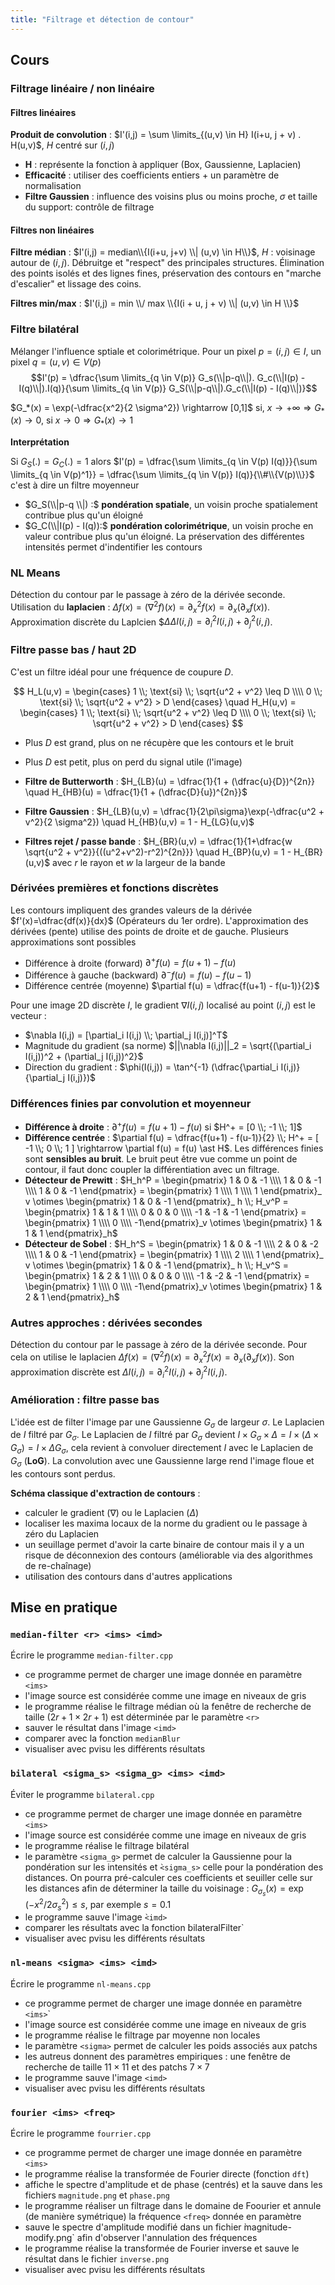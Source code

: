 ```yaml
---
title: "Filtrage et détection de contour"
---
```


## Cours

### Filtrage linéaire / non linéaire

#### Filtres linéaires

**Produit de convolution** : $I'(i,j) = \sum \limits_{(u,v) \in H} I(i+u, j + v) . H(u,v)$, $H$ centré sur $(i,j)$

+ **H** : représente la fonction à appliquer (Box, Gaussienne, Laplacien)
+ **Efficacité** : utiliser des coefficients entiers + un paramètre de normalisation
+ **Filtre Gaussien** : influence des voisins plus ou moins proche, $\sigma$ et taille du support: contrôle de filtrage

#### Filtres non linéaires

**Filtre médian** : $I'(i,j) = median\\{I(i+u, j+v) \\| (u,v) \in H\\}$, $H$ : voisinage autour de $(i,j)$. Débruitge et "respect" des principales structures. Élimination des points isolés et des lignes fines, préservation des contours en "marche d'escalier" et lissage des coins.

**Filtres min/max** : $I'(i,j) =  min \\/ max \\{I(i + u, j + v) \\| (u,v) \in H \\}$

### Filtre bilatéral

Mélanger l'influence sptiale et colorimétrique. Pour un pixel $p = (i,j) \in I$, un pixel $q = (u,v) \in V(p)$ $$I'(p) = \dfrac{\sum \limits_{q \in V(p)} G_s(\\|p-q\\|). G_c(\\|I(p) - I(q)\\|).I(q)}{\sum \limits_{q \in V(p)} G_S(\\|p-q\\|).G_c(\\|I(p) - I(q)\\|)}$$

$G_*(x) = \exp(-\dfrac{x^2}{2 \sigma^2}) \rightarrow [0,1]$ si, $x \rightarrow + \infty \Rightarrow G_* (x) \rightarrow 0$, si $x \rightarrow 0 \Rightarrow G_*(x) \rightarrow 1$

**Interprétation**

Si $G_S(.) = G_C(.) = 1$ alors $I'(p) = \dfrac{\sum \limits_{q \in V(p)  I(q)}}{\sum \limits_{q \in V(p)^1}} = \dfrac{\sum \limits_{q \in V(p)} I(q)}{\\#\\{V(p)\\}}$ c'est à dire un filtre moyenneur
+ $G_S(\\|p-q \\|) :$ **pondération spatiale**, un voisin proche spatialement contribue plus qu'un éloigné
+ $G_C(\\|I(p) - I(q)):$ **pondération colorimétrique**, un voisin proche en valeur contribue plus qu'un éloigné. La préservation des différentes intensités permet d'indentifier les contours

### NL Means

Détection du contour par le passage à zéro de la dérivée seconde. Utilisation du **laplacien** : $\Delta f(x) = (\nabla^2 f)(x) = \partial^2_x f(x) = \partial_x(\partial_x f(x))$. Approximation discrète du Laplcien $$\Delta \Delta I(i,j) = \partial^2_i I(i,j) + \partial^2_j(i,j)$.

### Filtre passe bas / haut 2D

C'est un filtre idéal pour une fréquence de coupure $D$.

$$ H_L(u,v) = \begin{cases} 1 \\; \text{si} \\; \sqrt{u^2 + v^2} \leq D \\\\ 0 \\; \text{si} \\; \sqrt{u^2 + v^2} > D \end{cases} \quad H_H(u,v) = \begin{cases} 1 \\; \text{si} \\; \sqrt{u^2 + v^2} \leq D \\\\ 0 \\; \text{si} \\; \sqrt{u^2 + v^2} > D \end{cases} $$

+ Plus $D$ est grand, plus on ne récupère que les contours et le bruit
+ Plus $D$ est petit, plus on perd du signal utile (l'image)

+ **Filtre de Butterworth** : $H_{LB}(u) = \dfrac{1}{1 + (\dfrac{u}{D})^{2n}} \quad H_{HB}(u) = \dfrac{1}{1 + (\dfrac{D}{u})^{2n}}$
+ **Filtre Gaussien** : $H_{LB}(u,v) = \dfrac{1}{2\pi\sigma}\exp(-\dfrac{u^2 + v^2}{2 \sigma^2}) \quad H_{HB}(u,v) = 1 - H_{LG}(u,v)$
+ **Filtres rejet / passe bande** : $H_{BR}(u,v) = \dfrac{1}{1+\dfrac{w \sqrt{u^2 + v^2}}{((u^2+v^2)-r^2)^{2n}}} \quad H_{BP}(u,v) = 1 - H_{BR}(u,v)$ avec $r$ le rayon et $w$ la largeur de la bande

### Dérivées premières et fonctions discrètes

Les contours impliquent des grandes valeurs de la dérivée $f'(x)=\dfrac{df(x)}{dx}$ (Opérateurs du 1er ordre). L'approximation des dérivées (pente) utilise des points de droite et de gauche. Plusieurs approximations sont possibles
+ Différence à droite (forward) $\partial^+ f(u) = f(u+1) - f(u)$
+ Différence à gauche (backward) $\partial^- f(u) = f(u) - f(u-1)$
+ Différence centrée (moyenne) $\partial f(u) = \dfrac{f(u+1) - f(u-1)}{2}$

Pour une image 2D discrète $I$, le gradient $\nabla I(i,j)$ localisé au point $(i,j)$ est le vecteur :
+ $\nabla I(i,j) = [\partial_i I(i,j) \\; \partial_j I(i,j)]^T$
+ Magnitude du gradient (sa norme) $||\nabla I(i,j)||_2 = \sqrt{(\partial_i I(i,j))^2 + (\partial_j I(i,j))^2}$
+ Direction du gradient : $\phi(I(i,j)) = \tan^{-1} (\dfrac{\partial_i I(i,j)}{\partial_j I(i,j)})$

### Différences finies par convolution et moyenneur

+ **Différence à droite** : $\partial^+ f(u) = f(u+1) - f(u)$ si $H^+ = [0 \\; -1 \\; 1]$
+ **Différence centrée** : $\partial f(u) = \dfrac{f(u+1) - f(u-1)}{2} \\; H^+ = [ -1 \\; 0 \\; 1 ] \rightarrow \partial f(u) = f(u) \ast H$. Les différences finies sont **sensibles au bruit**. Le bruit peut être vue comme un point de contour, il faut donc coupler la différentiation avec un filtrage.
+ **Détecteur de Prewitt** : $H_h^P = \begin{pmatrix} 1 & 0 & -1 \\\\ 1 & 0 & -1 \\\\ 1 & 0 & -1 \end{pmatrix} = \begin{pmatrix} 1 \\\\ 1 \\\\ 1 \end{pmatrix}_ v \otimes \begin{pmatrix} 1 & 0 & -1 \end{pmatrix}_ h \\; H_v^P = \begin{pmatrix} 1 & 1 & 1 \\\\ 0 & 0 & 0 \\\\ -1 & -1 & -1 \end{pmatrix} = \begin{pmatrix} 1 \\\\ 0 \\\\ -1\end{pmatrix}_v \otimes \begin{pmatrix} 1 & 1 & 1 \end{pmatrix}_h$
+ **Détecteur de Sobel** : $H_h^S = \begin{pmatrix} 1 & 0 & -1 \\\\ 2 & 0 & -2 \\\\ 1 & 0 & -1 \end{pmatrix} = \begin{pmatrix} 1 \\\\ 2 \\\\ 1 \end{pmatrix}_ v \otimes \begin{pmatrix} 1 & 0 & -1 \end{pmatrix}_ h \\; H_v^S = \begin{pmatrix} 1 & 2 & 1 \\\\ 0 & 0 & 0 \\\\ -1 & -2 & -1 \end{pmatrix} = \begin{pmatrix} 1 \\\\ 0 \\\\ -1\end{pmatrix}_v \otimes \begin{pmatrix} 1 & 2 & 1 \end{pmatrix}_h$

### Autres approches : dérivées secondes

Détection du contour par le passage à zéro de la dérivée seconde. Pour cela on utilise le laplacien $\Delta f(x) = (\nabla^2 f)(x) = \partial^2_x f(x) = \partial_x(\partial_x f(x))$. Son approximation discrète est $\Delta I(i,j) = \partial^2_i I(i,j) + \partial^2_j I(i,j)$.

### Amélioration : filtre passe bas

L'idée est de filter l'image par une Gaussienne $G_\sigma$ de largeur $\sigma$. Le Laplacien de $I$ filtré par $G_\sigma$. Le Laplacien de $I$ filtré par $G_\sigma$ devient $I \times G_\sigma \times \Delta = I \times (\Delta \times G_\sigma) = I \times \Delta G_\sigma$, cela revient à convoluer directement $I$ avec le Laplacien de $G_\sigma$ (**LoG**). La convolution avec une Gaussienne large rend l'image floue et les contours sont perdus.

**Schéma classique d'extraction de contours** :
+ calculer le gradient ($\nabla$) ou le Laplacien ($\Delta$)
+ localiser les maxima locaux de la norme du gradient ou le passage à zéro du Laplacien
+ un seuillage permet d'avoir la carte binaire de contour mais il y a un risque de déconnexion des contours (améliorable via des algorithmes de re-chaînage)
+ utilisation des contours dans d'autres applications

## Mise en pratique

### `median-filter <r> <ims> <imd>`

Écrire le programme `median-filter.cpp`
+ ce programme permet de charger une image donnée en paramètre `<ims>`
+ l'image source est considérée comme une image en niveaux de gris
+ le programme réalise le filtrage médian où la fenêtre de recherche de taille $(2r + 1 \times 2 r +1)$ est déterminée par le paramètre `<r>`
+ sauver le résultat dans l'image `<imd>`
+ comparer avec la fonction `medianBlur`
+ visualiser avec pvisu les différents résultats

### `bilateral <sigma_s> <sigma_g> <ims> <imd>`

Éviter le programme `bilateral.cpp`
+ ce programme permet de charger une image donnée en paramètre `<ims>`
+ l'image source est considérée comme une image en niveaux de gris
+ le programme réalise le filtrage bilatéral
+ le paramètre `<sigma_g>` permet de calculer la Gaussienne pour la pondération sur les intensités et `̀<sigma_s>` celle pour la pondération des distances. On pourra pré-calculer ces coefficients et seuiller celle sur les distances afin de déterminer la taille du voisinage : $G_{\sigma_s}(x) = \exp(-x^2 / 2 \sigma^2_s) \leq s$, par exemple $s=0.1$
+ le programme sauve l'image `̀<imd>`
+ comparer les résultats avec la fonction ̀bilateralFilter`
+ visualiser avec pvisu les différents résultats

### `nl-means <sigma> <ims> <imd>`

Écrire le programme `nl-means.cpp`
+ ce programme permet de charger une image donnée en paramètre  `<ims>`̀
+ l'image source est considérée comme une image en niveaux de gris
+ le programme réalise le filtrage par moyenne non locales
+ le paramètre  `<sigma>` permet de calculer les poids associés aux patchs
+ les autreus donnent des paramètres empiriques : une fenêtre de recherche de taille $11 \times 11$ et des patchs $7 \times 7$
+ le programme sauve l'image  `<imd>`
+ visualiser avec pvisu les différents résultats

### `fourier <ims> <freq>`

Écrire le programme `fourrier.cpp`
+ ce programme permet de charger une image donnée en paramètre `<ims>`
+ le programme réalise la transformée de Fourier directe (fonction `dft`)
+ affiche le spectre d'amplitude et de phase (centrés) et la sauve dans les fichiers `magnitude.png` et `phase.png`
+ le programme réaliser un filtrage dans le domaine de Foourier et annule (de manière symétrique) la fréquence `<freq>` donnée en paramètre
+ sauve le spectre d'amplitude modifié dans un fichier ̀magnitude-modify.png` afin d'observer l'annulation des fréquences
+ le programme réalise la transformée de Fourier inverse et sauve le résultat dans le fichier `inverse.png`
+ visualiser avec pvisu les différents résultats
